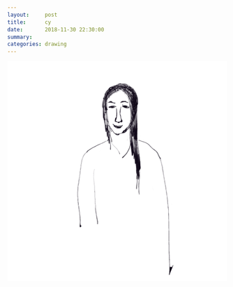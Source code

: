 ```yaml
---
layout:     post
title:      cy
date:       2018-11-30 22:30:00
summary:    
categories: drawing
---
```

![cy](/images/diary/cy.png ".")
